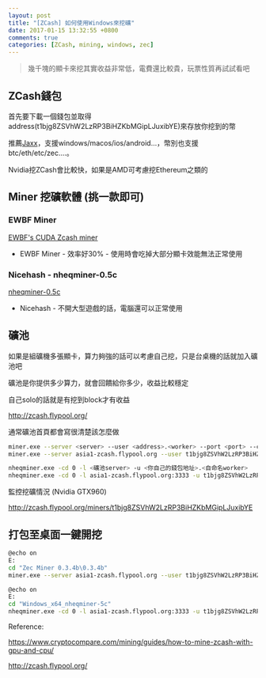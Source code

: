 ```yaml
---
layout: post
title: "[ZCash] 如何使用Windows來挖礦"
date: 2017-01-15 13:32:55 +0800
comments: true
categories: [ZCash, mining, windows, zec]
---
```


> 幾千塊的顯卡來挖其實收益非常低，電費還比較貴，玩票性質再試試看吧

## ZCash錢包

首先要下載一個錢包並取得address(t1bjg8ZSVhW2LzRP3BiHZKbMGipLJuxibYE)來存放你挖到的幣

推薦[Jaxx](https://jaxx.io/)，支援windows/macos/ios/android...，幣別也支援btc/eth/etc/zec....。

Nvidia挖ZCash會比較快，如果是AMD可考慮挖Ethereum之類的

## Miner 挖礦軟體 (挑一款即可)

### EWBF Miner

[EWBF's CUDA Zcash miner](https://bitcointalk.org/index.php?topic=1707546.0)

* EWBF Miner - 效率好30% - 使用時會吃掉大部分顯卡效能無法正常使用

### Nicehash - nheqminer-0.5c

[nheqminer-0.5c](https://github.com/nicehash/nheqminer/releases)

* Nicehash - 不開大型遊戲的話，電腦還可以正常使用

## 礦池

如果是組礦機多張顯卡，算力夠強的話可以考慮自己挖，只是台桌機的話就加入礦池吧

礦池是你提供多少算力，就會回饋給你多少，收益比較穩定

自己solo的話就是有挖到block才有收益

http://zcash.flypool.org/

通常礦池首頁都會寫很清楚該怎麼做

```bash EWBF Miner
miner.exe --server <server> --user <address>.<worker> --port <port> --cuda_devices 0 1 2 3
miner.exe --server asia1-zcash.flypool.org --user t1bjg8ZSVhW2LzRP3BiHZKbMGipLJuxibYE.bob3 --port 3333 --cuda_devices 0 1 2 3
```

```bash Nicehash Miner
nheqminer.exe -cd 0 -l <礦池server> -u <你自己的錢包地址>.<自命名worker> 
nheqminer.exe -cd 0 -l asia1-zcash.flypool.org:3333 -u t1bjg8ZSVhW2LzRP3BiHZKbMGipLJuxibYE.bob2
```

監控挖礦情況 (Nvidia GTX960)

http://zcash.flypool.org/miners/t1bjg8ZSVhW2LzRP3BiHZKbMGipLJuxibYE

## 打包至桌面一鍵開挖

```bash EWBF_Miner.bat
@echo on
E:
cd "Zec Miner 0.3.4b\0.3.4b"
miner.exe --server asia1-zcash.flypool.org --user t1bjg8ZSVhW2LzRP3BiHZKbMGipLJuxibYE.bob3 --port 3333 --cuda_devices 0 1 2 3
```

```bash Nicehash_Miner.bat
@echo on
E:
cd "Windows_x64_nheqminer-5c"
nheqminer.exe -cd 0 -l asia1-zcash.flypool.org:3333 -u t1bjg8ZSVhW2LzRP3BiHZKbMGipLJuxibYE.bob2
```
Reference:

https://www.cryptocompare.com/mining/guides/how-to-mine-zcash-with-gpu-and-cpu/

http://zcash.flypool.org/